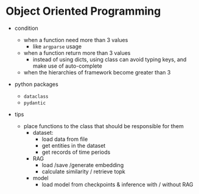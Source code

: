 # Object Oriented Programming

 - condition
   - when a function need more than 3 values
     - like `argparse` usage
   - when a function return more than 3 values
     - instead of using dicts, using class can avoid typing keys, and make use of auto-complete
   - when the hierarchies of framework become greater than 3
  
 - python packages
   - `dataclass`
   - `pydantic`
- tips
  - place functions to the class that should be responsible for them
    - dataset: 
      - load data from file
      - get entities in the dataset
      - get records of time periods
    - RAG
      - load /save /generate embedding
      - calculate similarity / retrieve topk
    - model
      - load model from checkpoints & inference with / without RAG